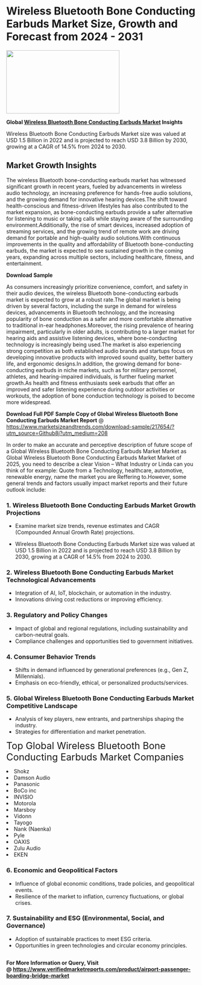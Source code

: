 <H1>Wireless Bluetooth Bone Conducting Earbuds Market Size, Growth and Forecast from 2024 - 2031</H1><img class="aligncenter size-medium wp-image-584254" src="https://thirdeyenews.in/wp-content/uploads/2024/09/Global-Market-Research-300x168.jpeg" alt="" width="300" height="168" /><p><strong>Global&nbsp;<a href="https://www.marketsizeandtrends.com/download-sample/217654/?utm_source=Github8j?utm_medium=208">Wireless Bluetooth Bone Conducting Earbuds Market</a> Insights</strong></p><p>Wireless Bluetooth Bone Conducting Earbuds Market size was valued at USD 1.5 Billion in 2022 and is projected to reach USD 3.8 Billion by 2030, growing at a CAGR of 14.5% from 2024 to 2030.</p><p><h2>Market Growth Insights</h2> <p>The wireless Bluetooth bone-conducting earbuds market has witnessed significant growth in recent years, fueled by advancements in wireless audio technology, an increasing preference for hands-free audio solutions, and the growing demand for innovative hearing devices.The shift toward health-conscious and fitness-driven lifestyles has also contributed to the market expansion, as bone-conducting earbuds provide a safer alternative for listening to music or taking calls while staying aware of the surrounding environment.Additionally, the rise of smart devices, increased adoption of streaming services, and the growing trend of remote work are driving demand for portable and high-quality audio solutions.With continuous improvements in the quality and affordability of Bluetooth bone-conducting earbuds, the market is expected to see sustained growth in the coming years, expanding across multiple sectors, including healthcare, fitness, and entertainment.</p> <p><strong>Download Sample</strong></p> <p>As consumers increasingly prioritize convenience, comfort, and safety in their audio devices, the wireless Bluetooth bone-conducting earbuds market is expected to grow at a robust rate.The global market is being driven by several factors, including the surge in demand for wireless devices, advancements in Bluetooth technology, and the increasing popularity of bone conduction as a safer and more comfortable alternative to traditional in-ear headphones.Moreover, the rising prevalence of hearing impairment, particularly in older adults, is contributing to a larger market for hearing aids and assistive listening devices, where bone-conducting technology is increasingly being used.The market is also experiencing strong competition as both established audio brands and startups focus on developing innovative products with improved sound quality, better battery life, and ergonomic designs.In addition, the growing demand for bone-conducting earbuds in niche markets, such as for military personnel, athletes, and hearing-impaired individuals, is further fueling market growth.As health and fitness enthusiasts seek earbuds that offer an improved and safer listening experience during outdoor activities or workouts, the adoption of bone conduction technology is poised to become more widespread.</p> <p><span class=""><strong>Download Full PDF Sample Copy of Global Wireless Bluetooth Bone Conducting Earbuds Market Report</strong> @ <a href="https://www.marketsizeandtrends.com/download-sample/217654/?utm_source=Github8j?utm_medium=208" target="_blank">https://www.marketsizeandtrends.com/download-sample/217654/?utm_source=Github8j?utm_medium=208</a></span></p><p>In order to make an accurate and perceptive description of future scope of a Global&nbsp;Wireless Bluetooth Bone Conducting Earbuds Market Market as Global&nbsp;Wireless Bluetooth Bone Conducting Earbuds Market Market of 2025, you need to describe a clear Vision &ndash; What Industry or Linda can you think of for example: Quote from a Technology, healthcare, automotive, renewable energy, name the market you are Reffering to.However, some general trends and factors usually impact market reports and their future outlook include:</p><h3>1.&nbsp;<strong>Wireless Bluetooth Bone Conducting Earbuds Market Growth Projections</strong></h3><ul><li>Examine market size trends, revenue estimates and CAGR (Compounded Annual Growth Rate) projections.</li><li><p>Wireless Bluetooth Bone Conducting Earbuds Market size was valued at USD 1.5 Billion in 2022 and is projected to reach USD 3.8 Billion by 2030, growing at a CAGR of 14.5% from 2024 to 2030.</p></li></ul><h3>2.&nbsp;<strong>Wireless Bluetooth Bone Conducting Earbuds Market Technological Advancements</strong></h3><ul><li>Integration of AI, IoT, blockchain, or automation in the industry.</li><li>Innovations driving cost reductions or improving efficiency.</li></ul><h3>3.&nbsp;<strong>Regulatory and Policy Changes</strong></h3><ul><li>Impact of global and regional regulations, including sustainability and carbon-neutral goals.</li><li>Compliance challenges and opportunities tied to government initiatives.</li></ul><h3>4.&nbsp;<strong>Consumer Behavior Trends</strong></h3><ul><li>Shifts in demand influenced by generational preferences (e.g., Gen Z, Millennials).</li><li>Emphasis on eco-friendly, ethical, or personalized products/services.</li></ul><h3>5.&nbsp;<strong>Global Wireless Bluetooth Bone Conducting Earbuds Market Competitive Landscape</strong></h3><ul><li>Analysis of key players, new entrants, and partnerships shaping the industry.</li><li>Strategies for differentiation and market penetration.</li></ul><p data-pm-slice="1 1 []"><span style="color: inherit; font-family: inherit; font-size: 25px;">Top Global Wireless Bluetooth Bone Conducting Earbuds Market Companies</span></p><div class="" data-test-id=""><p><li>Shokz</li><li> Damson Audio</li><li> Panasonic</li><li> BoCo inc</li><li> INVISIO</li><li> Motorola</li><li> Marsboy</li><li> Vidonn</li><li> Tayogo</li><li> Nank (Naenka)</li><li> Pyle</li><li> OAXIS</li><li> Zulu Audio</li><li> EKEN</li></p></div><h3>6.&nbsp;<strong>Economic and Geopolitical Factors</strong></h3><ul><li>Influence of global economic conditions, trade policies, and geopolitical events.</li><li>Resilience of the market to inflation, currency fluctuations, or global crises.</li></ul><h3>7.&nbsp;<strong>Sustainability and ESG (Environmental, Social, and Governance)</strong></h3><ul><li>Adoption of sustainable practices to meet ESG criteria.</li><li>Opportunities in green technologies and circular economy principles.</li></ul><h2><strong style="font-size: 14px;">For More Information or Query, Visit @&nbsp;</strong><a style="background-color: #ffffff; font-size: 14px;" href="https://www.marketsizeandtrends.com/report/wireless-bluetooth-bone-conducting-earbuds-market/" target="_blank">https://www.verifiedmarketreports.com/product/airport-passenger-boarding-bridge-market</a></h2>